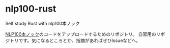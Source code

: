 # nlp100-rust
Self study Rust with nlp100本ノック

[NLP100本ノック](https://nlp100.github.io/ja/)のコードをアップロードするためのリポジトリ。
自習用のリポジトリです。気になるところとか、指摘があればぜひIssueなどへ。



